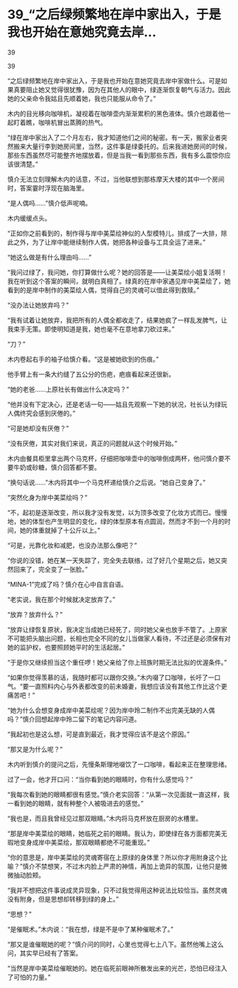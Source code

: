 # 39_“之后绿频繁地在岸中家出入，于是我也开始在意她究竟去岸...

39

39

“之后绿频繁地在岸中家出入，于是我也开始在意她究竟去岸中家做什么。可是如果真要阻止她又觉得很犹豫，因为在其他人的眼中，绿逐渐恢复朝气与活力。因此她的父亲命令我姑且先顺着她，我也只能服从命令了。”

木内的目光移向咖啡机，凝视着在咖啡壶内渐渐累积的黑色液体。慎介也跟着他一起盯着瞧，咖啡机冒出蒸腾的热气。

“绿在岸中家出入了二个月左右，我才知道他们之间的秘密。有一天，搬家业者突然搬来大量行李到她房间里，当然，这件事是绿委托的。后来我进她房间的时候，那些东西虽然尽可能整齐地摆放着，但是当我一看到那些东西，我有多么震惊你应该很清楚。”

慎介无法立刻理解木内的话意，不过，当他联想到那栋摩天大楼的其中一个房间时，答案霎时浮现在脑海里。

“是人偶吗……”慎介低声呢喃。

木内缓缓点头。

“正如你之前看到的，制作得与岸中美菜绘神似的人型模特儿，排成了一大排，除此之外，为了让岸中能继续制作人偶，她把各种设备与工具全运了进来。”

“她这么做是有什么理由吗……”

“我问过绿了，我问她，你打算做什么呢？她的回答是——让美菜绘小姐复活啊！我在听到这个答案的瞬间，就明白真相了。绿真的在岸中家遇见岸中美菜绘了，她看到的是岸中制作的美菜绘人偶，觉得自己的灵魂可以借此得到救赎。”

“没办法让她放弃吗？”

“我有试着让她放弃，我把所有的人偶全都收走了，结果她疯了一样乱发脾气，让我束手无策。即使明知道是我，她也毫不在意地拿刀砍过来。”

“刀？”

木内卷起右手的袖子给慎介看。“这是被她砍到的伤痕。”

他手臂上有一条大约缝了五公分的伤疤，疤痕看起来还很新。

“她的老爸……上原社长有做出什么决定吗？”

“他并没有下定决心，还是老话一句——姑且先观察一下她的状况，社长认为绿玩人偶终究会感到厌倦的。”

“可是她却没有厌倦？”

“没有厌倦，其实对我们来说，真正的问题就从这个时候开始。”

木内由餐具柜里拿出两个马克杯，仔细把咖啡壶中的咖啡倒成两杯，他问慎介要不要牛奶或砂糖，慎介回答都不要。

“换句话说……”木内将其中一个马克杯递给慎介之后说。“她自己变身了。”

“突然化身为岸中美菜绘吗？”

“不，起初是逐渐改变，所以我才没有发觉，以为顶多改变了化妆方式而已。慢慢地，她的体型也产生明显的变化，绿的体型原本有点圆润，然而才不到一个月的时间，她的体重就掉了十公斤以上。”

“可是，光靠化妆和减肥，也没办法那么像吧？”

“你说的没错，她在某一天失踪了，完全失去联络，过了好几个星期之后，她又突然回来了，完全变了一张脸。”

“MINA-1”完成了吗？慎介在心中自言自语。

“老实说，我在那个时候就决定放弃了。”

“放弃？放弃什么？”

“放弃让绿恢复原状，我决定当成她已经死了，同时她父亲也放手不管了。上原家不可能把头脑出问题，长相也完全不同的女儿当做家人看待，不过还是必须保有对她的监护权，也要照顾她平时的生活起居。”

“于是你又继续担当这个重任啰！她父亲给了你上班族时期无法比拟的优渥条件。”

“如果你觉得羡慕的话，我随时都可以跟你交换。”木内啜了口咖啡，长吁了一口气。“要一直照料内心与外表都改变的前未婚妻，我想应该没有其他工作比这个更痛苦吧！”

“她为什么会想变身成岸中美菜绘呢？因为岸中玲二制作不出完美无缺的人偶吗？”慎介回想起岸中玲二留下的笔记内容问道。

“我起初也是这么想，可是直到最近，我才觉得应该不是这个原因。”

“那又是为什么呢？”

木内听到慎介的提问之后，先慢条斯理地啜饮了一口咖啡，看起来正在整理思绪。

过了一会，他才开口问：“当你看到她的眼睛时，你有什么感觉吗？”

“我每次看到她的眼睛都很有感觉。”慎介老实回答：“从第一次见面就一直这样，我一看到她的眼睛，就有种整个人被吸进去的感觉。”

“我也是，而且我曾经见过那双眼睛。”木内将马克杯放在厨房的水槽里。

“那是岸中美菜绘的眼睛，她临死之前的眼睛。我认为，即使绿在各方面都完美无瑕地变身成岸中美菜绘，那双眼睛都绝不可能重现。”

“你的意思是，岸中美菜绘的灵魂寄宿在上原绿的身体里？所以你才用附身这个比喻？”慎介不禁想笑，不过木内脸上严肃的神情，再加上诡异的氛围，让他只是微微抽动脸颊。

“我并不想把这件事说成灵异现象，只不过我觉得用这种说法比较恰当。虽然灵魂没有附身，但是思想却转移到绿的身上。”

“思想？”

“是催眠术。”木内说：“我在想，绿是不是中了某种催眠术了。”

“那又是谁催眠她的呢？”慎介问的同时，心里也觉得七上八下。虽然他嘴上这么问，其实早已经有了答案。

“当然是岸中美菜绘催眠她的。她在临死前眼神所散发出来的光芒，恐怕已经注入了可怕的力量。”